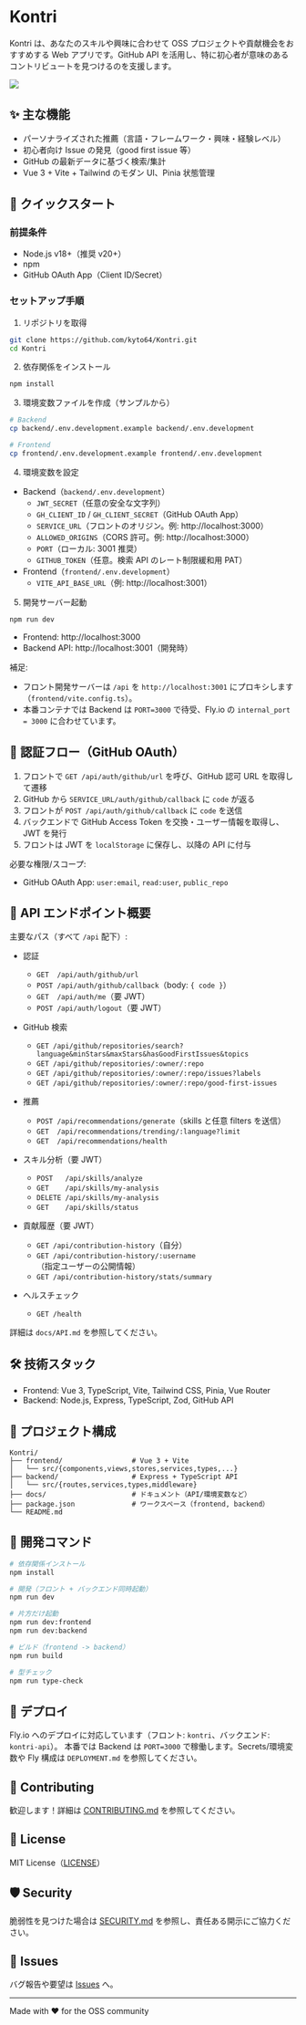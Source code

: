 # Kontri

Kontri は、あなたのスキルや興味に合わせて OSS プロジェクトや貢献機会をおすすめする Web アプリです。GitHub API を活用し、特に初心者が意味のあるコントリビュートを見つけるのを支援します。

<kbd><img src="https://github.com/user-attachments/assets/abaaf604-63c7-4d7b-8d03-8057292dd35a" /></kbd>

## ✨ 主な機能

- パーソナライズされた推薦（言語・フレームワーク・興味・経験レベル）
- 初心者向け Issue の発見（good first issue 等）
- GitHub の最新データに基づく検索/集計
- Vue 3 + Vite + Tailwind のモダン UI、Pinia 状態管理

## 🚀 クイックスタート

### 前提条件
- Node.js v18+（推奨 v20+）
- npm
- GitHub OAuth App（Client ID/Secret）

### セットアップ手順

1. リポジトリを取得
```bash
git clone https://github.com/kyto64/Kontri.git
cd Kontri
```

2. 依存関係をインストール
```bash
npm install
```

3. 環境変数ファイルを作成（サンプルから）
```bash
# Backend
cp backend/.env.development.example backend/.env.development

# Frontend
cp frontend/.env.development.example frontend/.env.development
```

4. 環境変数を設定
- Backend（`backend/.env.development`）
  - `JWT_SECRET`（任意の安全な文字列）
  - `GH_CLIENT_ID` / `GH_CLIENT_SECRET`（GitHub OAuth App）
  - `SERVICE_URL`（フロントのオリジン。例: http://localhost:3000）
  - `ALLOWED_ORIGINS`（CORS 許可。例: http://localhost:3000）
  - `PORT`（ローカル: 3001 推奨）
  - `GITHUB_TOKEN`（任意。検索 API のレート制限緩和用 PAT）
- Frontend（`frontend/.env.development`）
  - `VITE_API_BASE_URL`（例: http://localhost:3001）

5. 開発サーバー起動
```bash
npm run dev
```

- Frontend: http://localhost:3000
- Backend API: http://localhost:3001（開発時）

補足:
- フロント開発サーバーは `/api` を `http://localhost:3001` にプロキシします（`frontend/vite.config.ts`）。
- 本番コンテナでは Backend は `PORT=3000` で待受、Fly.io の `internal_port = 3000` に合わせています。

## 🔐 認証フロー（GitHub OAuth）

1. フロントで `GET /api/auth/github/url` を呼び、GitHub 認可 URL を取得して遷移
2. GitHub から `SERVICE_URL/auth/github/callback` に `code` が返る
3. フロントが `POST /api/auth/github/callback` に `code` を送信
4. バックエンドで GitHub Access Token を交換・ユーザー情報を取得し、JWT を発行
5. フロントは JWT を `localStorage` に保存し、以降の API に付与

必要な権限/スコープ:
- GitHub OAuth App: `user:email`, `read:user`, `public_repo`

## 🧩 API エンドポイント概要

主要なパス（すべて `/api` 配下）:

- 認証
  - `GET  /api/auth/github/url`
  - `POST /api/auth/github/callback`（body: `{ code }`）
  - `GET  /api/auth/me`（要 JWT）
  - `POST /api/auth/logout`（要 JWT）

- GitHub 検索
  - `GET /api/github/repositories/search?language&minStars&maxStars&hasGoodFirstIssues&topics`
  - `GET /api/github/repositories/:owner/:repo`
  - `GET /api/github/repositories/:owner/:repo/issues?labels`
  - `GET /api/github/repositories/:owner/:repo/good-first-issues`

- 推薦
  - `POST /api/recommendations/generate`（skills と任意 filters を送信）
  - `GET  /api/recommendations/trending/:language?limit`
  - `GET  /api/recommendations/health`

- スキル分析（要 JWT）
  - `POST   /api/skills/analyze`
  - `GET    /api/skills/my-analysis`
  - `DELETE /api/skills/my-analysis`
  - `GET    /api/skills/status`

- 貢献履歴（要 JWT）
  - `GET /api/contribution-history`（自分）
  - `GET /api/contribution-history/:username`（指定ユーザーの公開情報）
  - `GET /api/contribution-history/stats/summary`

- ヘルスチェック
  - `GET /health`

詳細は `docs/API.md` を参照してください。

## 🛠️ 技術スタック

- Frontend: Vue 3, TypeScript, Vite, Tailwind CSS, Pinia, Vue Router
- Backend: Node.js, Express, TypeScript, Zod, GitHub API

## 📁 プロジェクト構成

```
Kontri/
├── frontend/                 # Vue 3 + Vite
│   └── src/{components,views,stores,services,types,...}
├── backend/                  # Express + TypeScript API
│   └── src/{routes,services,types,middleware}
├── docs/                     # ドキュメント（API/環境変数など）
├── package.json              # ワークスペース（frontend, backend）
└── README.md
```

## 🔧 開発コマンド

```bash
# 依存関係インストール
npm install

# 開発（フロント + バックエンド同時起動）
npm run dev

# 片方だけ起動
npm run dev:frontend
npm run dev:backend

# ビルド（frontend -> backend）
npm run build

# 型チェック
npm run type-check
```

## 🚢 デプロイ

Fly.io へのデプロイに対応しています（フロント: `kontri`、バックエンド: `kontri-api`）。
本番では Backend は `PORT=3000` で稼働します。Secrets/環境変数や Fly 構成は `DEPLOYMENT.md` を参照してください。

## 🤝 Contributing

歓迎します！詳細は [CONTRIBUTING.md](CONTRIBUTING.md) を参照してください。

## 📄 License

MIT License（[LICENSE](LICENSE)）

## 🛡️ Security

脆弱性を見つけた場合は [SECURITY.md](SECURITY.md) を参照し、責任ある開示にご協力ください。

## 🐛 Issues

バグ報告や要望は [Issues](https://github.com/kyto64/Kontri/issues) へ。

---

Made with ❤️ for the OSS community
